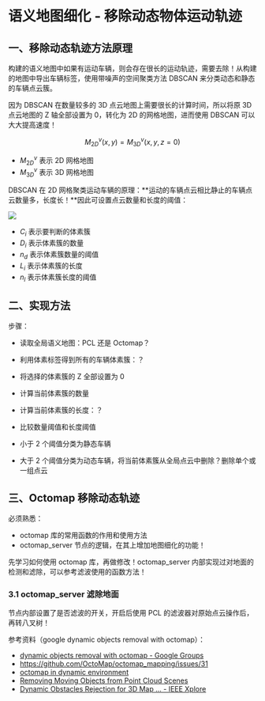 # 语义地图细化 - 移除动态物体运动轨迹

## 一、移除动态轨迹方法原理

构建的语义地图中如果有运动车辆，则会存在很长的运动轨迹，需要去除！从构建的地图中导出车辆标签，使用带噪声的空间聚类方法 DBSCAN 来分类动态和静态的车辆点云簇。

因为 DBSCAN 在数量较多的 3D 点云地图上需要很长的计算时间，所以将原 3D 点云地图的 Z 轴全部设置为 0，转化为 2D 的网格地图，进而使用 DBSCAN 可以大大提高速度！


$$
M_{2D}^v(x, y) = M_{3D}^v(x, y, z = 0)
$$


- $M_{2D}^v$ 表示 2D 网格地图
- $M_{3D}^v$ 表示 3D 网格地图

DBSCAN 在 2D 网格聚类运动车辆的原理：**运动的车辆点云相比静止的车辆点云数量多，长度长！**因此可设置点云数量和长度的阈值：

![](https://dlonng.oss-cn-shenzhen.aliyuncs.com/blog/DBSCAN.png)

- $C_i$ 表示要判断的体素簇
- $D_i$ 表示体素簇的数量
- $n_d$ 表示体素簇数量的阈值
- $L_i$ 表示体素簇的长度
- $n_l$ 表示体素簇长度的阈值 

## 二、实现方法

步骤：

- 读取全局语义地图：PCL 还是 Octomap？

- 利用体素标签得到所有的车辆体素簇：？

- 将选择的体素簇的 Z 全部设置为 0

- 计算当前体素簇的数量

- 计算当前体素簇的长度：？

- 比较数量阈值和长度阈值

- 小于 2 个阈值分类为静态车辆

- 大于 2 个阈值分类为动态车辆，将当前体素簇从全局点云中删除？删除单个或一组点云

  

## 三、Octomap 移除动态轨迹

必须熟悉：

- octomap 库的常用函数的作用和使用方法
- octomap_server 节点的逻辑，在其上增加地图细化的功能！

先学习如何使用 octomap 库，再做修改！octomap_server 内部实现过对地面的检测和滤除，可以参考滤波使用的函数方法！

### 3.1 octomap_server 滤除地面

节点内部设置了是否滤波的开关，开启后使用 PCL 的滤波器对原始点云操作后，再转八叉树！

参考资料（google dynamic objects removal with octomap）：

- [dynamic objects removal with octomap - Google Groups](https://groups.google.com/d/topic/octomap/D9NG7oq1644)
- https://github.com/OctoMap/octomap_mapping/issues/31
- [octomap in dynamic environment](https://answers.ros.org/question/77476/octomap-in-dynamic-environment/)
- [Removing Moving Objects from Point Cloud Scenes](https://www.uni-muenster.de/PRIA/WDIA2012/scientific_program/Paper-Litomisky.pdf)
- [Dynamic Obstacles Rejection for 3D Map ... - IEEE Xplore](https://ieeexplore.ieee.org/iel7/6287639/6514899/08358699.pdf)